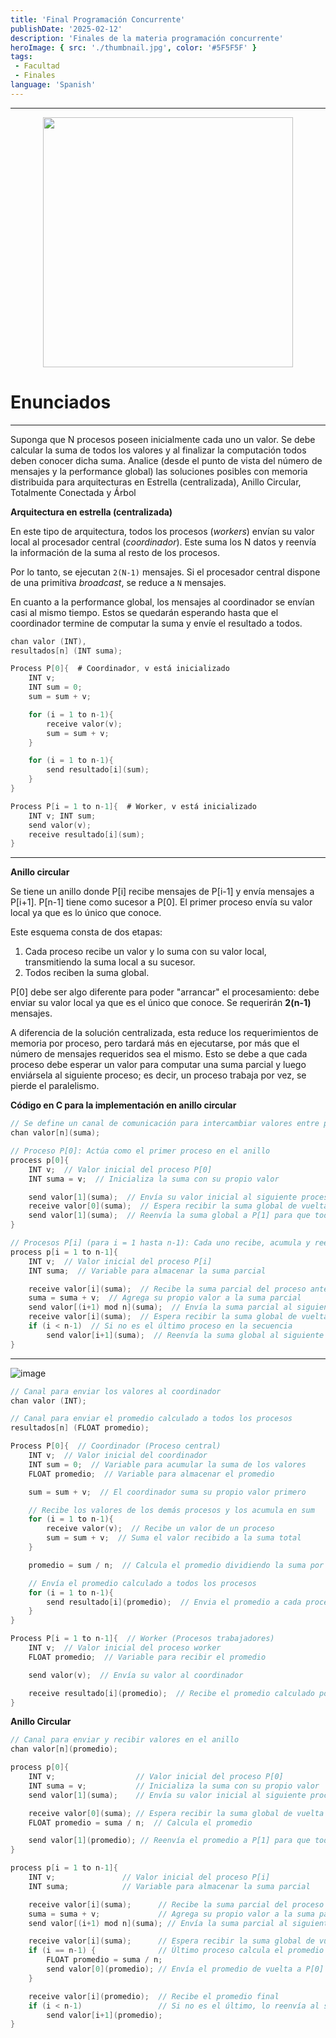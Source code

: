 ```yaml
---
title: 'Final Programación Concurrente'
publishDate: '2025-02-12'
description: 'Finales de la materia programación concurrente'
heroImage: { src: './thumbnail.jpg', color: '#5F5F5F' }
tags: 
 - Facultad
 - Finales
language: 'Spanish'
---
```


---

<div align="center">
<img src="https://media3.giphy.com/media/v1.Y2lkPTc5MGI3NjExcWp1Mmh4NXQ3ZHZrZDBzOXNjaG12Nm9rM2x4NnJtcGZxMWkxcXBsOSZlcD12MV9pbnRlcm5hbF9naWZfYnlfaWQmY3Q9Zw/W9G8OK82R3dfO/giphy.gif" width="400px">

</div>

# Enunciados

---

Suponga que N procesos poseen inicialmente cada uno un valor. Se debe calcular
la suma de todos los valores y al finalizar la computación todos deben conocer
dicha suma.
Analice (desde el punto de vista del número de mensajes y la performance global)
las soluciones posibles con memoria distribuida para arquitecturas en Estrella
(centralizada), Anillo Circular, Totalmente Conectada y Árbol

**Arquitectura en estrella (centralizada)**

En este tipo de arquitectura, todos los procesos (*workers*) envían su valor local al procesador central (*coordinador*). Este suma los N datos y reenvía la información de la suma al resto de los procesos.  

Por lo tanto, se ejecutan `2(N-1)` mensajes. Si el procesador central dispone de una primitiva *broadcast*, se reduce a `N` mensajes.  

En cuanto a la performance global, los mensajes al coordinador se envían casi al mismo tiempo. Estos se quedarán esperando hasta que el coordinador termine de computar la suma y envíe el resultado a todos.

```c
chan valor (INT),
resultados[n] (INT suma);

Process P[0]{  # Coordinador, v está inicializado
    INT v;
    INT sum = 0;
    sum = sum + v;

    for (i = 1 to n-1){
        receive valor(v);
        sum = sum + v;
    }

    for (i = 1 to n-1){
        send resultado[i](sum);
    }
}

Process P[i = 1 to n-1]{  # Worker, v está inicializado
    INT v; INT sum;
    send valor(v);
    receive resultado[i](sum);
}
```

---

**Anillo circular**

Se tiene un anillo donde P[i] recibe mensajes de P[i-1] y envía mensajes a P[i+1]. P[n-1] tiene como sucesor a P[0]. El primer proceso envía su valor local ya que es lo único que conoce.

Este esquema consta de dos etapas:

1. Cada proceso recibe un valor y lo suma con su valor local, transmitiendo la suma local a su sucesor.  
2. Todos reciben la suma global.

P[0] debe ser algo diferente para poder "arrancar" el procesamiento: debe enviar su valor local ya que es el único que conoce. Se requerirán **2(n-1)** mensajes.

A diferencia de la solución centralizada, esta reduce los requerimientos de memoria por proceso, pero tardará más en ejecutarse, por más que el número de mensajes requeridos sea el mismo. Esto se debe a que cada proceso debe esperar un valor para computar una suma parcial y luego enviársela al siguiente proceso; es decir, un proceso trabaja por vez, se pierde el paralelismo.

**Código en C para la implementación en anillo circular**

```c
// Se define un canal de comunicación para intercambiar valores entre procesos
chan valor[n](suma);  

// Proceso P[0]: Actúa como el primer proceso en el anillo
process p[0]{  
    INT v;  // Valor inicial del proceso P[0]
    INT suma = v;  // Inicializa la suma con su propio valor

    send valor[1](suma);  // Envía su valor inicial al siguiente proceso P[1]
    receive valor[0](suma);  // Espera recibir la suma global de vuelta desde el último proceso
    send valor[1](suma);  // Reenvía la suma global a P[1] para que todos la conozcan
}

// Procesos P[i] (para i = 1 hasta n-1): Cada uno recibe, acumula y reenvía la suma
process p[i = 1 to n-1]{  
    INT v;  // Valor inicial del proceso P[i]
    INT suma;  // Variable para almacenar la suma parcial

    receive valor[i](suma);  // Recibe la suma parcial del proceso anterior (P[i-1])
    suma = suma + v;  // Agrega su propio valor a la suma parcial
    send valor[(i+1) mod n](suma);  // Envía la suma parcial al siguiente proceso en el anillo
    receive valor[i](suma);  // Espera recibir la suma global de vuelta en el anillo
    if (i < n-1)  // Si no es el último proceso en la secuencia
        send valor[i+1](suma);  // Reenvía la suma global al siguiente proceso
}
```

---

![image](https://github.com/user-attachments/assets/93626c52-5b27-47b0-870a-8dbe4add0a59)

```c
// Canal para enviar los valores al coordinador
chan valor (INT);

// Canal para enviar el promedio calculado a todos los procesos
resultados[n] (FLOAT promedio);

Process P[0]{  // Coordinador (Proceso central)
    INT v;  // Valor inicial del coordinador
    INT sum = 0;  // Variable para acumular la suma de los valores
    FLOAT promedio;  // Variable para almacenar el promedio

    sum = sum + v;  // El coordinador suma su propio valor primero

    // Recibe los valores de los demás procesos y los acumula en sum
    for (i = 1 to n-1){
        receive valor(v);  // Recibe un valor de un proceso
        sum = sum + v;  // Suma el valor recibido a la suma total
    }

    promedio = sum / n;  // Calcula el promedio dividiendo la suma por N

    // Envía el promedio calculado a todos los procesos
    for (i = 1 to n-1){
        send resultado[i](promedio);  // Envia el promedio a cada proceso worker
    }
}

Process P[i = 1 to n-1]{  // Worker (Procesos trabajadores)
    INT v;  // Valor inicial del proceso worker
    FLOAT promedio;  // Variable para recibir el promedio

    send valor(v);  // Envía su valor al coordinador

    receive resultado[i](promedio);  // Recibe el promedio calculado por el coordinador
}
```

**Anillo Circular**

```c
// Canal para enviar y recibir valores en el anillo
chan valor[n](promedio);

process p[0]{  
    INT v;                  // Valor inicial del proceso P[0]
    INT suma = v;           // Inicializa la suma con su propio valor
    send valor[1](suma);    // Envía su valor inicial al siguiente proceso P[1]

    receive valor[0](suma); // Espera recibir la suma global de vuelta desde el último proceso
    FLOAT promedio = suma / n;  // Calcula el promedio

    send valor[1](promedio); // Reenvía el promedio a P[1] para que todos lo conozcan
}

process p[i = 1 to n-1]{  
    INT v;               // Valor inicial del proceso P[i]
    INT suma;            // Variable para almacenar la suma parcial

    receive valor[i](suma);      // Recibe la suma parcial del proceso anterior (P[i-1])
    suma = suma + v;             // Agrega su propio valor a la suma parcial
    send valor[(i+1) mod n](suma); // Envía la suma parcial al siguiente proceso en el anillo

    receive valor[i](suma);      // Espera recibir la suma global de vuelta en el anillo
    if (i == n-1) {              // Último proceso calcula el promedio
        FLOAT promedio = suma / n;
        send valor[0](promedio); // Envía el promedio de vuelta a P[0]
    }

    receive valor[i](promedio);  // Recibe el promedio final
    if (i < n-1)                 // Si no es el último, lo reenvía al siguiente proceso
        send valor[i+1](promedio);
}
```

